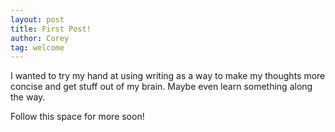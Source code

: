 ```yaml
---
layout: post
title: First Post!
author: Corey
tag: welcome
---
```

I wanted to try my hand at using writing as a way to make my thoughts more concise and get stuff out of my brain. 
Maybe even learn something along the way.

Follow this space for more soon!